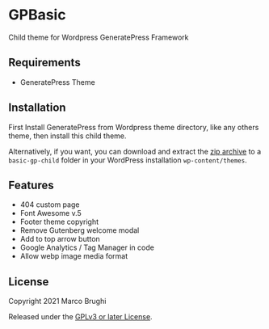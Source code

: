 # GPBasic
Child theme for Wordpress GeneratePress Framework



## Requirements

- GeneratePress Theme 

## Installation

First Install GeneratePress from Wordpress theme directory, like any others theme, then install this child theme.

Alternatively, if you want, you can download and extract the [zip archive](https://github.com/mbrughi/basic-gp-child/archive/master.zip) to a `basic-gp-child` folder in your WordPress installation `wp-content/themes`.

## Features

- 404 custom page
- Font Awesome v.5
- Footer theme copyright
- Remove Gutenberg welcome modal
- Add to top arrow button
- Google Analytics / Tag Manager in code
- Allow webp image media format

## License

Copyright 2021 Marco Brughi 

Released under the [GPLv3 or later License](https://www.gnu.org/licenses/gpl-3.0.html).
